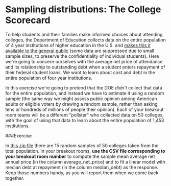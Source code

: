 # Sampling distributions: The College Scorecard
  

To help students and their families make informed choices about attending colleges, 
the Department of Education collects data on the entire population of 4 year institutions of higher education
in the U.S. and [makes this it available to the general public](https://collegescorecard.ed.gov/) (some data  are suppressed due to small sample sizes, to preserve the confidentiality of individual students). Here we're going to concern ourselves with the average net price of attendance and its relationship to outstanding debt when a student enters repayment of their federal student loans. We want to learn about cost and debt in the entire population of four year institutions.

In this exercise we're going to pretend that the DOE *didn't* collect that data for the entire population, and instead we have to estimate it using a random sample (the same way we might assess public opinion among American adults or eligible voters by drawing a random sample, rather than asking tens or hundreds of millions of people their opinion). Each of your breakout room teams will be a different "pollster" who collected data on 50 colleges, with the goal of using that data to learn about the entire population of 1,453 institutions.

###Exercise

In [this zip file](scorecard_samples.zip) there are 15 random samples of 50 colleges taken from the total population. In your breakout rooms, **use the CSV file corresponding to your breakout room number** to compute the sample mean average net annual price (in the column average_net_price) and to fit a linear model with median debt at repayment (in the column median_debt) as the response. Keep those numbers handy, as you will report them when we come back together.
